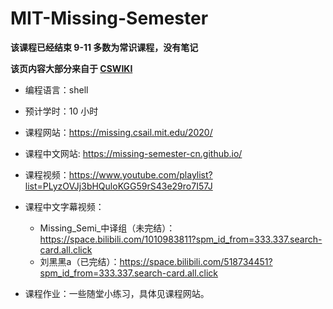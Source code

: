 # MIT-Missing-Semester

**该课程已经结束 9-11 多数为常识课程，没有笔记**



**该页内容大部分来自于 [CSWIKI](https://csdiy.wiki/%E7%BC%96%E7%A8%8B%E5%85%A5%E9%97%A8/MIT-Missing-Semester/)**

- 编程语言：shell
- 预计学时：10 小时

- 课程网站：https://missing.csail.mit.edu/2020/

- 课程中文网站: https://missing-semester-cn.github.io/

- 课程视频：https://www.youtube.com/playlist?list=PLyzOVJj3bHQuloKGG59rS43e29ro7I57J

- 课程中文字幕视频：
  - Missing_Semi_中译组（未完结）：https://space.bilibili.com/1010983811?spm_id_from=333.337.search-card.all.click
  - 刘黑黑a（已完结）：https://space.bilibili.com/518734451?spm_id_from=333.337.search-card.all.click
- 课程作业：一些随堂小练习，具体见课程网站。

